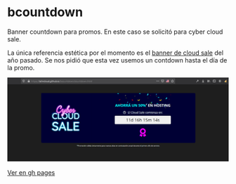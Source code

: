 # bcountdown
 Banner countdown para promos. En este caso se solicitó para cyber cloud sale.

 La única referencia estética por el momento es el [banner de cloud sale](https://sitionuevo.latincloud.com/argentina/cloud-hosting-cybermonday) del año pasado. Se nos pidió que esta vez usemos un contdown hasta el día de la promo.

 ![vista previa](snapshot.png)

[Ver en gh pages](https://latincloud.github.io/bcountdown/countdown.html)